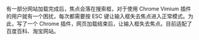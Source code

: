有一部分网站加载完成后，焦点会落在搜索框，对于使用 Chrome Vimium 插件的用户就有一个困扰，每次都需要按 ESC 键让输入框失去焦点进入正常模式。为此，写了一个 Chrome 插件，网页加载结束后，让输入框失去焦点。目前适配了百度百科、淘宝网站。